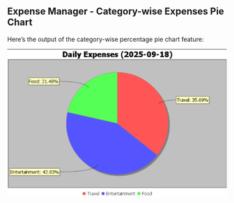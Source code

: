 ## Expense Manager - Category-wise Expenses Pie Chart  

Here’s the output of the category-wise percentage pie chart feature:  

![Category-wise Pie Chart](assets/piechart.png)
